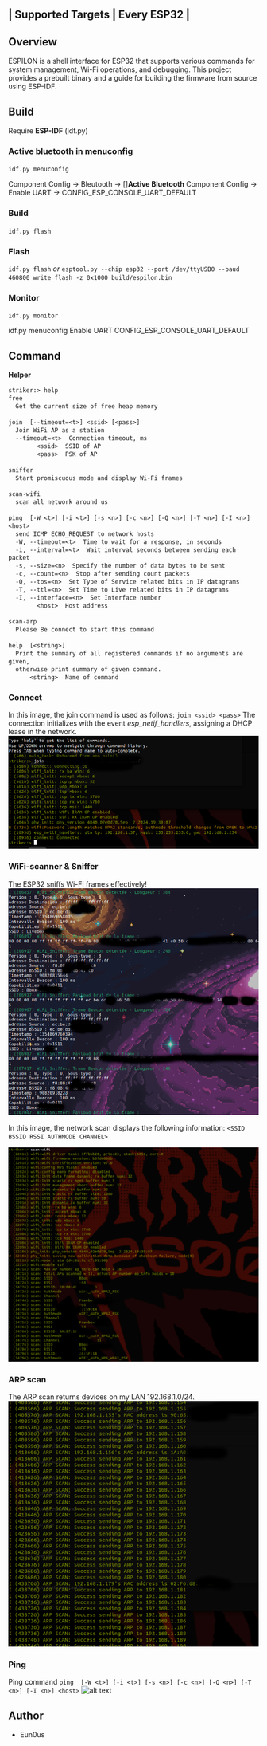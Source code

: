 | Supported Targets | Every ESP32 |
-----------------------------------

## Overview

ESPILON is a shell interface for ESP32 that supports various commands for system management, Wi-Fi operations, and debugging. 
This project provides a prebuilt binary and a guide for building the firmware from source using ESP-IDF.



## Build

Require **ESP-IDF** (idf.py)

### Active bluetooth in menuconfig 

`idf.py menuconfig`

Component Config -> Bleutooth -> []**Active Bluetooth**
Component Config -> Enable UART -> CONFIG_ESP_CONSOLE_UART_DEFAULT

### Build
`idf.py flash`

### Flash
`idf.py flash`
*or*
`esptool.py --chip esp32 --port /dev/ttyUSB0 --baud 460800 write_flash -z 0x1000 build/espilon.bin`
### Monitor
`idf.py monitor`

idf.py menuconfig
Enable UART
CONFIG_ESP_CONSOLE_UART_DEFAULT

## Command
**Helper**

```
striker:> help
free 
  Get the current size of free heap memory

join  [--timeout=<t>] <ssid> [<pass>]
  Join WiFi AP as a station
  --timeout=<t>  Connection timeout, ms
        <ssid>  SSID of AP
        <pass>  PSK of AP

sniffer 
  Start promiscuous mode and display Wi-Fi frames

scan-wifi 
  scan all network around us

ping  [-W <t>] [-i <t>] [-s <n>] [-c <n>] [-Q <n>] [-T <n>] [-I <n>] <host>
  send ICMP ECHO_REQUEST to network hosts
  -W, --timeout=<t>  Time to wait for a response, in seconds
  -i, --interval=<t>  Wait interval seconds between sending each packet
  -s, --size=<n>  Specify the number of data bytes to be sent
  -c, --count=<n>  Stop after sending count packets
  -Q, --tos=<n>  Set Type of Service related bits in IP datagrams
  -T, --ttl=<n>  Set Time to Live related bits in IP datagrams
  -I, --interface=<n>  Set Interface number
        <host>  Host address

scan-arp 
  Please Be connect to start this command

help  [<string>]
  Print the summary of all registered commands if no arguments are given,
  otherwise print summary of given command.
      <string>  Name of command
```

### Connect 
In this image, the join command is used as follows:
`join <ssid> <pass>`
The connection initializes with the event *esp_netif_handlers*, assigning a DHCP lease in the network.
![alt text](img/wifi_join.png)

### WiFi-scanner & Sniffer 

The ESP32 sniffs Wi-Fi frames effectively!
![alt text](img/sniffer.png)


In this image, the network scan displays the following information:
`<SSID BSSID RSSI AUTHMODE CHANNEL>` 

![alt text](img/wifibind.png)

### ARP scan

The ARP scan returns devices on my LAN 192.168.1.0/24.
![alt text](img/arp_response.png)

### Ping
Ping command
```ping  [-W <t>] [-i <t>] [-s <n>] [-c <n>] [-Q <n>] [-T <n>] [-I <n>] <host>```
![alt text](img/ping.png)



## Author
- Eun0us
